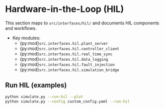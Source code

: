 # Hardware-in-the-Loop (HIL)

This section maps to `src/interfaces/hil/` and documents HIL components and workflows.

- Key modules:
  - {py:mod}`src.interfaces.hil.plant_server`
  - {py:mod}`src.interfaces.hil.controller_client`
  - {py:mod}`src.interfaces.hil.real_time_sync`
  - {py:mod}`src.interfaces.hil.data_logging`
  - {py:mod}`src.interfaces.hil.fault_injection`
  - {py:mod}`src.interfaces.hil.simulation_bridge`

## Run HIL (examples)

```bash
python simulate.py --run-hil --plot
python simulate.py --config custom_config.yaml --run-hil
```
